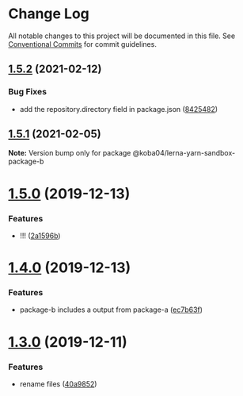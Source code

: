 # Change Log

All notable changes to this project will be documented in this file.
See [Conventional Commits](https://conventionalcommits.org) for commit guidelines.

## [1.5.2](https://github.com/koba04/lerna-yarn-sandbox/compare/@koba04/lerna-yarn-sandbox-package-b@1.5.1...@koba04/lerna-yarn-sandbox-package-b@1.5.2) (2021-02-12)


### Bug Fixes

* add the repository.directory field in package.json ([8425482](https://github.com/koba04/lerna-yarn-sandbox/commit/84254829de1f98ab43c93883e1c678a87947049a))





## [1.5.1](https://github.com/koba04/lerna-yarn-sandbox/compare/@koba04/lerna-yarn-sandbox-package-b@1.5.0...@koba04/lerna-yarn-sandbox-package-b@1.5.1) (2021-02-05)

**Note:** Version bump only for package @koba04/lerna-yarn-sandbox-package-b





# [1.5.0](https://github.com/koba04/lerna-yarn-sandbox/compare/@koba04/lerna-yarn-sandbox-package-b@1.4.0...@koba04/lerna-yarn-sandbox-package-b@1.5.0) (2019-12-13)


### Features

* !!! ([2a1596b](https://github.com/koba04/lerna-yarn-sandbox/commit/2a1596b29c570bbf5e9f7a8e54da69d2f55512b7))





# [1.4.0](https://github.com/koba04/lerna-yarn-sandbox/compare/@koba04/lerna-yarn-sandbox-package-b@1.3.0...@koba04/lerna-yarn-sandbox-package-b@1.4.0) (2019-12-13)


### Features

* package-b includes a output from  package-a ([ec7b63f](https://github.com/koba04/lerna-yarn-sandbox/commit/ec7b63f2a1ce6455f6344ad868fa87d91abe361f))





# [1.3.0](https://github.com/koba04/lerna-yarn-sandbox/compare/@koba04/lerna-yarn-sandbox-package-b@1.1.0...@koba04/lerna-yarn-sandbox-package-b@1.3.0) (2019-12-11)


### Features

* rename files ([40a9852](https://github.com/koba04/lerna-yarn-sandbox/commit/40a985216e036ea8feb5d376dd83e2a3789f110a))
